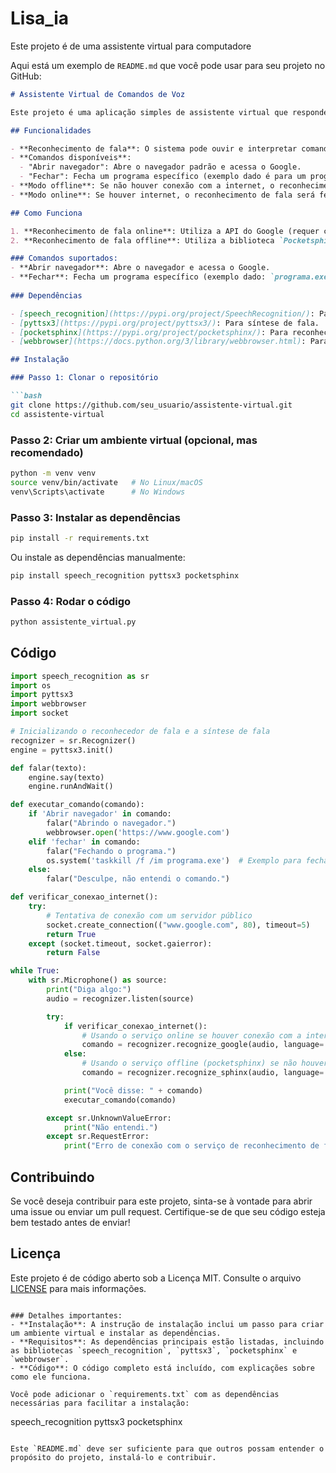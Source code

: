 # Lisa_ia
Este projeto é de uma assistente virtual para computadore


Aqui está um exemplo de `README.md` que você pode usar para seu projeto no GitHub:

```markdown
# Assistente Virtual de Comandos de Voz

Este projeto é uma aplicação simples de assistente virtual que responde a comandos de voz. O sistema pode funcionar tanto online quanto offline, utilizando reconhecimento de fala online (Google) ou offline (Pocketsphinx).

## Funcionalidades

- **Reconhecimento de fala**: O sistema pode ouvir e interpretar comandos de voz.
- **Comandos disponíveis**:
  - "Abrir navegador": Abre o navegador padrão e acessa o Google.
  - "Fechar": Fecha um programa específico (exemplo dado é para um programa chamado `programa.exe`).
- **Modo offline**: Se não houver conexão com a internet, o reconhecimento de fala será feito offline com a biblioteca `Pocketsphinx`.
- **Modo online**: Se houver internet, o reconhecimento de fala será feito utilizando a API do Google.

## Como Funciona

1. **Reconhecimento de fala online**: Utiliza a API do Google (requer conexão com a internet).
2. **Reconhecimento de fala offline**: Utiliza a biblioteca `Pocketsphinx`, funcionando sem conexão com a internet.

### Comandos suportados:
- **Abrir navegador**: Abre o navegador e acessa o Google.
- **Fechar**: Fecha um programa específico (exemplo dado: `programa.exe`).
  
### Dependências

- [speech_recognition](https://pypi.org/project/SpeechRecognition/): Para reconhecimento de fala.
- [pyttsx3](https://pypi.org/project/pyttsx3/): Para síntese de fala.
- [pocketsphinx](https://pypi.org/project/pocketsphinx/): Para reconhecimento de fala offline.
- [webbrowser](https://docs.python.org/3/library/webbrowser.html): Para abrir o navegador.

## Instalação

### Passo 1: Clonar o repositório

```bash
git clone https://github.com/seu_usuario/assistente-virtual.git
cd assistente-virtual
```

### Passo 2: Criar um ambiente virtual (opcional, mas recomendado)

```bash
python -m venv venv
source venv/bin/activate   # No Linux/macOS
venv\Scripts\activate      # No Windows
```

### Passo 3: Instalar as dependências

```bash
pip install -r requirements.txt
```

Ou instale as dependências manualmente:

```bash
pip install speech_recognition pyttsx3 pocketsphinx
```

### Passo 4: Rodar o código

```bash
python assistente_virtual.py
```

## Código

```python
import speech_recognition as sr
import os
import pyttsx3
import webbrowser
import socket

# Inicializando o reconhecedor de fala e a síntese de fala
recognizer = sr.Recognizer()
engine = pyttsx3.init()

def falar(texto):
    engine.say(texto)
    engine.runAndWait()

def executar_comando(comando):
    if 'Abrir navegador' in comando:
        falar("Abrindo o navegador.")
        webbrowser.open('https://www.google.com')
    elif 'fechar' in comando:
        falar("Fechando o programa.")
        os.system('taskkill /f /im programa.exe')  # Exemplo para fechar um programa
    else:
        falar("Desculpe, não entendi o comando.")

def verificar_conexao_internet():
    try:
        # Tentativa de conexão com um servidor público
        socket.create_connection(("www.google.com", 80), timeout=5)
        return True
    except (socket.timeout, socket.gaierror):
        return False

while True:
    with sr.Microphone() as source:
        print("Diga algo:")
        audio = recognizer.listen(source)

        try:
            if verificar_conexao_internet():
                # Usando o serviço online se houver conexão com a internet
                comando = recognizer.recognize_google(audio, language='pt-BR')
            else:
                # Usando o serviço offline (pocketsphinx) se não houver conexão com a internet
                comando = recognizer.recognize_sphinx(audio, language='pt-BR')

            print("Você disse: " + comando)
            executar_comando(comando)

        except sr.UnknownValueError:
            print("Não entendi.")
        except sr.RequestError:
            print("Erro de conexão com o serviço de reconhecimento de fala.")
```

## Contribuindo

Se você deseja contribuir para este projeto, sinta-se à vontade para abrir uma issue ou enviar um pull request. Certifique-se de que seu código esteja bem testado antes de enviar!

## Licença

Este projeto é de código aberto sob a Licença MIT. Consulte o arquivo [LICENSE](LICENSE) para mais informações.
```

### Detalhes importantes:
- **Instalação**: A instrução de instalação inclui um passo para criar um ambiente virtual e instalar as dependências.
- **Requisitos**: As dependências principais estão listadas, incluindo as bibliotecas `speech_recognition`, `pyttsx3`, `pocketsphinx` e `webbrowser`.
- **Código**: O código completo está incluído, com explicações sobre como ele funciona.
  
Você pode adicionar o `requirements.txt` com as dependências necessárias para facilitar a instalação:

```
speech_recognition
pyttsx3
pocketsphinx
```

Este `README.md` deve ser suficiente para que outros possam entender o propósito do projeto, instalá-lo e contribuir.